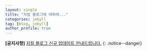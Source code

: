 ```yaml
---
layout: single
title: "지킬 블로그에 대하여..."
categories: jekyll
tag: [blog, jekyll]
author_profile: true
---
```


**[공지사항]** [지킬 블로그 신규 업데이트 안내드립니다.](https://mmistakes.github.io/minimal-mistakes/docs/quick-start-guide/)
{: .notice--danger}
